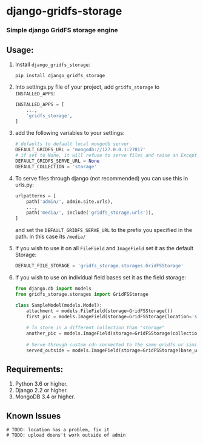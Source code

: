 # django-gridfs-storage

### Simple django GridFS storage engine


## Usage:
<ol>
<li> Install <code>django_gridfs_storage</code>:

```
pip install django_gridfs_storage
```
</li>
<li> Into settings.py file of your project, add <code>gridfs_storage</code> to <code>INSTALLED_APPS</code>:

```python
INSTALLED_APPS = [
    ...,
    'gridfs_storage',
]
```
</li>   
<li> add the following variables to your settings:

```python
# defaults to default local mongodb server
DEFAULT_GRIDFS_URL = 'mongodb://127.0.0.1:27017' 
# if set to None, it will refuse to serve files and raise an Exception
DEFAULT_GRIDFS_SERVE_URL = None  
DEFAULT_COLLECTION = 'storage'
```
</li>
<li> To serve files through django (not recommended) you can use this in urls.py:

```python
urlpatterns = [
    path('admin/', admin.site.urls),
    ...,
    path('media/', include('gridfs_storage.urls')),
]
```
and set the <code>DEFAULT_GRIDFS_SERVE_URL</code> to the prefix you specified in the path. in this case its <code>/media/</code>
</li>

<li> If you wish to use it on all <code>FileField</code> and <code>ImageField</code> set it as the default Storage:

```python
DEFAULT_FILE_STORAGE = 'gridfs_storage.storages.GridFSStorage'
```
</li>

<li> If you wish to use on individual field bases set it as the field storage:

```python
from django.db import models
from gridfs_storage.storages import GridFSStorage

class SampleModel(models.Model):
    attachment = models.FileField(storage=GridFSStorage())
    first_pic = models.ImageField(storage=GridFSStorage(location='sample/images'))
    
    # To store in a different collection than "storage"
    another_pic = models.ImageField(storage=GridFSStorage(collection='image_storage'))
    
    # Serve through custom cdn connected to the same gridfs or similar, the limit is the sky :)
    served_outside = models.ImageField(storage=GridFSStorage(base_url='https://img.cdn/serve/'))
```
</li>
</ol>

## Requirements:

  1. Python 3.6 or higher.
  2. Django 2.2 or higher.
  3. MongoDB 3.4 or higher.


## Known Issues

    # TODO: location has a problem, fix it
    # TODO: upload doens't work outside of admin